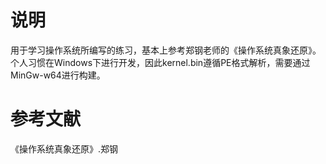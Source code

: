 # 说明
用于学习操作系统所编写的练习，基本上参考郑钢老师的《操作系统真象还原》。  
个人习惯在Windows下进行开发，因此kernel.bin遵循PE格式解析，需要通过MinGw-w64进行构建。

# 参考文献
《操作系统真象还原》.郑钢
